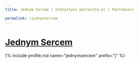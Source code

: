 ```yaml
---
title: Jednym Sercem | Statystyki patronite.pl | Patromierz

permalink: /jednymsercem
---
```


# [Jednym Sercem](https://patronite.pl/jednymsercem)

{% include profile.md name="jednymsercem" prefix="j" %}

